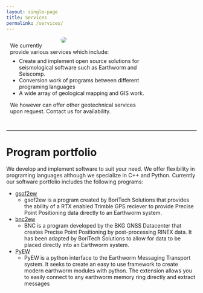 ```yaml
---
layout: single-page
title: Services
permalink: /services/
---
```

<div style="width=100%; overflow: auto;">
  <div style="width: 360px; float: right;">
    <img src="/assets/images/20160713_145546.jpg" style="border-radius: 25px;">
  </div>
  <div style="width: calc(100% - 360px); min-width: 360px; margin-right: 360px; padding-left: 10px; padding-right: 10px;">
    <p style="margin-bottom: -0.5em;">
      We currently provide various services which include:
    </p>
    <ul>
      <li> Create and implement open source solutions for seismological software such as Earthworm and Seiscomp. </li>
      <li> Conversion work of programs between different programing languages </li>
      <li> A wide array of geological mapping and GIS work. </li>
    </ul>
    <p style="margin-bottom: 0;"> We however can offer other geotechnical services upon request. Contact us for availability. </p>
  </div>
</div>

<hr style="margin-top: 3em;">

# Program portfolio
We develop and implement software to suit your need. We offer flexibility in programing
languages although we specialize in C++ and Python. Currently our software portfolio 
includes the following programs:

  * [gsof2ew](https://github.com/Boritech-Solutions/GSOF2EW)
    * gsof2ew is a program created by BoriTech Solutions that provides the ability of a 
    RTX enabled Trimble GPS reciever to provide Precise Point Positioning data directly to an Earthworm system.
  * [bnc2ew](https://github.com/Boritech-Solutions/BNC2EW)
    * BNC is a program developed by the BKG GNSS Datacenter that creates 
    Precise Point Positioning by post-processing RINEX data. It has been adapted by BoriTech Solutions 
    to allow for data to be placed directly into an Earthworm system.
  * [PyEW](https://github.com/Boritech-Solutions/PyEW)
    * PyEW is a python interface to the Earthworm Messaging Transport system. 
    It seeks to create an easy to use framework to create modern earthworm modules with python.
    The extension allows you to easily connect to any earthworm memory ring directly and extract messages
